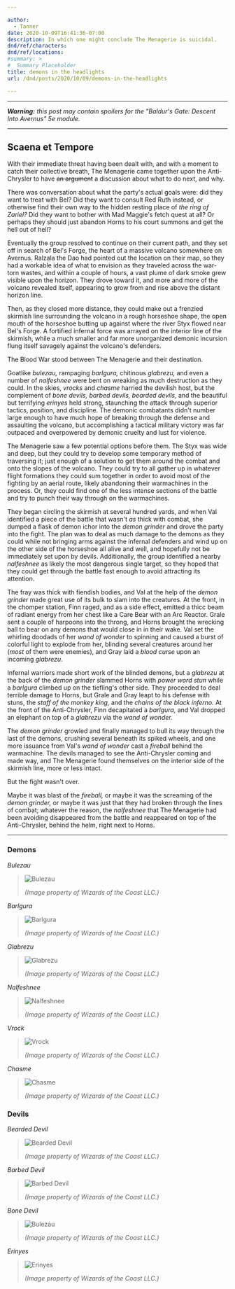 ```yaml
---

author:
  - Tanner
date: 2020-10-09T16:41:36-07:00
description: In which one might conclude The Menagerie is suicidal.
dnd/ref/characters:
dnd/ref/locations:
#summary: >
#  Summary Placeholder
title: demons in the headlights
url: /dnd/posts/2020/10/09/demons-in-the-headlights

---
```


---

_**Warning:** this post may contain spoilers for the "Baldur's Gate: Descent Into Avernus" 5e module._

---

## Scaena et Tempore

With their immediate threat having been dealt with, and with a moment to catch their collective breath, The Menagerie came together upon the Anti-Chrysler to have ~~an argument~~ a discussion about what to do next, and why.

There was conversation about what the party's actual goals were: did they want to treat with Bel? Did they want to consult Red Ruth instead, or otherwise find their own way to the hidden resting place of _the ring of Zariel?_ Did they want to bother with Mad Maggie's fetch quest at all? Or perhaps they should just abandon Horns to his court summons and get the hell out of hell?

Eventually the group resolved to continue on their current path, and they set off in search of Bel's Forge, the heart of a massive volcano somewhere on Avernus. Ralzala the Dao had pointed out the location on their map, so they had a workable idea of what to envision as they traveled across the war-torn wastes, and within a couple of hours, a vast plume of dark smoke grew visible upon the horizon. They drove toward it, and more and more of the volcano revealed itself, appearing to grow from and rise above the distant horizon line.

Then, as they closed more distance, they could make out a frenzied skirmish line surrounding the volcano in a rough horseshoe shape, the open mouth of the horseshoe butting up against where the river Styx flowed near Bel's Forge. A fortified infernal force was arrayed on the interior line of the skirmish, while a much smaller and far more unorganized demonic incursion flung itself savagely against the volcano's defenders.

The Blood War stood between The Menagerie and their destination.

Goatlike _bulezau,_ rampaging _barlgura,_ chitinous _glabrezu,_ and even a number of _nalfeshnee_ were bent on wreaking as much destruction as they could. In the skies, _vrocks_ and _chasme_ harried the devilish host, but the complement of _bone devils, barbed devils, bearded devils,_ and the beautiful but terrifying _erinyes_ held strong, staunching the attack through superior tactics, position, and discipline. The demonic combatants didn't number large enough to have much hope of breaking through the defense and assaulting the volcano, but accomplishing a tactical military victory was far outpaced and overpowered by demonic cruelty and lust for violence.

The Menagerie saw a few potential options before them. The Styx was wide and deep, but they could try to develop some temporary method of traversing it; just enough of a solution to get them around the combat and onto the slopes of the volcano. They could try to all gather up in whatever flight formations they could sum together in order to avoid most of the fighting by an aerial route, likely abandoning their warmachines in the process. Or, they could find one of the less intense sections of the battle and try to punch their way through on the warmachines.

They began circling the skirmish at several hundred yards, and when Val identified a piece of the battle that wasn't _as_ thick with combat, she dumped a flask of demon ichor into the _demon grinder_ and drove the party into the fight. The plan was to deal as much damage to the demons as they could while not bringing arms against the infernal defenders and wind up on the other side of the horseshoe all alive and well, and hopefully not be immediately set upon by devils. Additionally, the group identified a nearby _nalfeshnee_ as likely the most dangerous single target, so they hoped that they could get through the battle fast enough to avoid attracting its attention.

The fray was thick with fiendish bodies, and Val at the help of the _demon grinder_ made great use of its bulk to slam into the creatures. At the front, in the chomper station, Finn raged, and as a side effect, emitted a thicc beam of radiant energy from her chest like a Care Bear with an Arc Reactor. Grale sent a couple of harpoons into the throng, and Horns brought the wrecking ball to bear on any demons that would close in in their wake. Val set the whirling doodads of her _wand of wonder_ to spinning and caused a burst of colorful light to explode from her, blinding several creatures around her (_most_ of them were enemies), and Gray laid a _blood curse_ upon an incoming _glabrezu_.

Infernal warriors made short work of the blinded demons, but a _glabrezu_ at the back of the _demon grinder_ slammed Horns with _power word stun_ while a _barlgura_ climbed up on the tiefling's other side. They proceeded to deal terrible damage to Horns, but Grale and Gray leapt to his defense with stuns, the _staff of the monkey king,_ and the _chains of the black inferno._ At the front of the Anti-Chrysler, Finn decapitated a _barlgura,_ and Val dropped an elephant on top of a _glabrezu_ via the _wand of wonder._

The _demon grinder_ growled and finally managed to bull its way through the last of the demons, crushing several beneath its spiked wheels, and one more issuance from Val's _wand of wonder_ cast a _fireball_ behind the warmachine. The devils managed to see the Anti-Chrysler coming and made way, and The Menagerie found themselves on the interior side of the skirmish line, more or less intact.

But the fight wasn't over.

Maybe it was blast of the _fireball,_ or maybe it was the screaming of the _demon grinder,_ or maybe it was just that they had broken through the lines of combat; whatever the reason, the _nalfeshnee_ that The Menagerie had been avoiding disappeared from the battle and reappeared on top of the Anti-Chrysler, behind the helm, right next to Horns.

---

### Demons

_Bulezau_
> ![Bulezau](/images/dnd/monster-bulezau.png)
>
> _(Image property of Wizards of the Coast LLC.)_

_Barlgura_
> ![Barlgura](/images/dnd/monster-barlgura.png)
>
> _(Image property of Wizards of the Coast LLC.)_

_Glabrezu_
> ![Glabrezu](/images/dnd/monster-glabrezu.png)
>
> _(Image property of Wizards of the Coast LLC.)_

_Nalfeshnee_
> ![Nalfeshnee](/images/dnd/monster-nalfeshnee.png)
>
> _(Image property of Wizards of the Coast LLC.)_

_Vrock_
> ![Vrock](/images/dnd/monster-vrock.png)
>
> _(Image property of Wizards of the Coast LLC.)_

_Chasme_
> ![Chasme](/images/dnd/monster-chasme.png)
>
> _(Image property of Wizards of the Coast LLC.)_

### Devils

_Bearded Devil_
> ![Bearded Devil](/images/dnd/monster-bearded-devil.png)
>
> _(Image property of Wizards of the Coast LLC.)_

_Barbed Devil_
> ![Barbed Devil](/images/dnd/monster-barbed-devil.png)
>
> _(Image property of Wizards of the Coast LLC.)_

_Bone Devil_
> ![Bulezau](/images/dnd/monster-bone-devil.png)
>
> _(Image property of Wizards of the Coast LLC.)_

_Erinyes_
> ![Erinyes](/images/dnd/monster-erinyes.png)
>
> _(Image property of Wizards of the Coast LLC.)_

